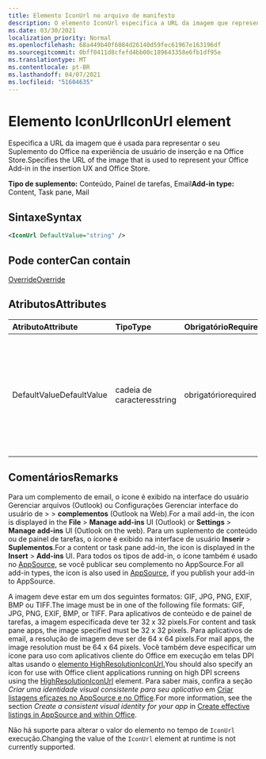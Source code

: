 ```yaml
---
title: Elemento IconUrl no arquivo de manifesto
description: O elemento IconUrl especifica a URL da imagem que representa seu Complemento do Office no UX de inserção e no Office Store.
ms.date: 03/30/2021
localization_priority: Normal
ms.openlocfilehash: 68a449b40f6084d26140d59fec61967e163196df
ms.sourcegitcommit: 0bff0411d8cfefd4bb00c189643358e6fb1df95e
ms.translationtype: MT
ms.contentlocale: pt-BR
ms.lasthandoff: 04/07/2021
ms.locfileid: "51604635"
---
```

# <a name="iconurl-element"></a><span data-ttu-id="3f589-103">Elemento IconUrl</span><span class="sxs-lookup"><span data-stu-id="3f589-103">IconUrl element</span></span>

<span data-ttu-id="3f589-104">Especifica a URL da imagem que é usada para representar o seu Suplemento do Office na experiência de usuário de inserção e na Office Store.</span><span class="sxs-lookup"><span data-stu-id="3f589-104">Specifies the URL of the image that is used to represent your Office Add-in in the insertion UX and Office Store.</span></span>

<span data-ttu-id="3f589-105">**Tipo de suplemento:** Conteúdo, Painel de tarefas, Email</span><span class="sxs-lookup"><span data-stu-id="3f589-105">**Add-in type:** Content, Task pane, Mail</span></span>

## <a name="syntax"></a><span data-ttu-id="3f589-106">Sintaxe</span><span class="sxs-lookup"><span data-stu-id="3f589-106">Syntax</span></span>

```XML
<IconUrl DefaultValue="string" />
```

## <a name="can-contain"></a><span data-ttu-id="3f589-107">Pode conter</span><span class="sxs-lookup"><span data-stu-id="3f589-107">Can contain</span></span>

[<span data-ttu-id="3f589-108">Override</span><span class="sxs-lookup"><span data-stu-id="3f589-108">Override</span></span>](override.md)

## <a name="attributes"></a><span data-ttu-id="3f589-109">Atributos</span><span class="sxs-lookup"><span data-stu-id="3f589-109">Attributes</span></span>

|<span data-ttu-id="3f589-110">Atributo</span><span class="sxs-lookup"><span data-stu-id="3f589-110">Attribute</span></span>|<span data-ttu-id="3f589-111">Tipo</span><span class="sxs-lookup"><span data-stu-id="3f589-111">Type</span></span>|<span data-ttu-id="3f589-112">Obrigatório</span><span class="sxs-lookup"><span data-stu-id="3f589-112">Required</span></span>|<span data-ttu-id="3f589-113">Descrição</span><span class="sxs-lookup"><span data-stu-id="3f589-113">Description</span></span>|
|:-----|:-----|:-----|:-----|
|<span data-ttu-id="3f589-114">DefaultValue</span><span class="sxs-lookup"><span data-stu-id="3f589-114">DefaultValue</span></span>|<span data-ttu-id="3f589-115">cadeia de caracteres</span><span class="sxs-lookup"><span data-stu-id="3f589-115">string</span></span>|<span data-ttu-id="3f589-116">obrigatório</span><span class="sxs-lookup"><span data-stu-id="3f589-116">required</span></span>|<span data-ttu-id="3f589-117">Especifica o valor padrão para essa configuração, expresso para a localidade especificada no elemento [DefaultLocale](defaultlocale.md).</span><span class="sxs-lookup"><span data-stu-id="3f589-117">Specifies the default value for this setting, expressed for the locale specified in the [DefaultLocale](defaultlocale.md) element.</span></span>|

## <a name="remarks"></a><span data-ttu-id="3f589-118">Comentários</span><span class="sxs-lookup"><span data-stu-id="3f589-118">Remarks</span></span>

<span data-ttu-id="3f589-119">Para um complemento de email, o ícone é exibido na interface do usuário Gerenciar arquivos (Outlook) ou Configurações Gerenciar interface do usuário de  >     >  **complementos** (Outlook na Web).</span><span class="sxs-lookup"><span data-stu-id="3f589-119">For a mail add-in, the icon is displayed in the **File** > **Manage add-ins** UI (Outlook) or **Settings** > **Manage add-ins** UI (Outlook on the web).</span></span> <span data-ttu-id="3f589-120">Para um suplemento de conteúdo ou de painel de tarefas, o ícone é exibido na interface de usuário **Inserir** > **Suplementos**.</span><span class="sxs-lookup"><span data-stu-id="3f589-120">For a content or task pane add-in, the icon is displayed in the **Insert** > **Add-ins** UI.</span></span> <span data-ttu-id="3f589-121">Para todos os tipos de add-in, o ícone também é usado no [AppSource](https://appsource.microsoft.com), se você publicar seu complemento no AppSource.</span><span class="sxs-lookup"><span data-stu-id="3f589-121">For all add-in types, the icon is also used in [AppSource](https://appsource.microsoft.com), if you publish your add-in to AppSource.</span></span>

<span data-ttu-id="3f589-122">A imagem deve estar em um dos seguintes formatos: GIF, JPG, PNG, EXIF, BMP ou TIFF.</span><span class="sxs-lookup"><span data-stu-id="3f589-122">The image must be in one of the following file formats: GIF, JPG, PNG, EXIF, BMP, or TIFF.</span></span> <span data-ttu-id="3f589-123">Para aplicativos de conteúdo e de painel de tarefas, a imagem especificada deve ter 32 x 32 pixels.</span><span class="sxs-lookup"><span data-stu-id="3f589-123">For content and task pane apps, the image specified must be 32 x 32 pixels.</span></span> <span data-ttu-id="3f589-124">Para aplicativos de email, a resolução de imagem deve ser de 64 x 64 pixels.</span><span class="sxs-lookup"><span data-stu-id="3f589-124">For mail apps, the image resolution must be 64 x 64 pixels.</span></span> <span data-ttu-id="3f589-125">Você também deve especificar um ícone para uso com aplicativos cliente do Office em execução em telas DPI altas usando o [elemento HighResolutionIconUrl.](highresolutioniconurl.md)</span><span class="sxs-lookup"><span data-stu-id="3f589-125">You should also specify an icon for use with Office client applications running on high DPI screens using the [HighResolutionIconUrl](highresolutioniconurl.md) element.</span></span> <span data-ttu-id="3f589-126">Para saber mais, confira a seção _Criar uma identidade visual consistente para seu aplicativo_ em [Criar listagens eficazes no AppSource e no Office](/office/dev/store/create-effective-office-store-listings#create-a-consistent-visual-identity).</span><span class="sxs-lookup"><span data-stu-id="3f589-126">For more information, see the section _Create a consistent visual identity for your app_ in [Create effective listings in AppSource and within Office](/office/dev/store/create-effective-office-store-listings#create-a-consistent-visual-identity).</span></span>

<span data-ttu-id="3f589-127">Não há suporte para alterar o valor do elemento no tempo de `IconUrl` execução.</span><span class="sxs-lookup"><span data-stu-id="3f589-127">Changing the value of the `IconUrl` element at runtime is not currently supported.</span></span>
